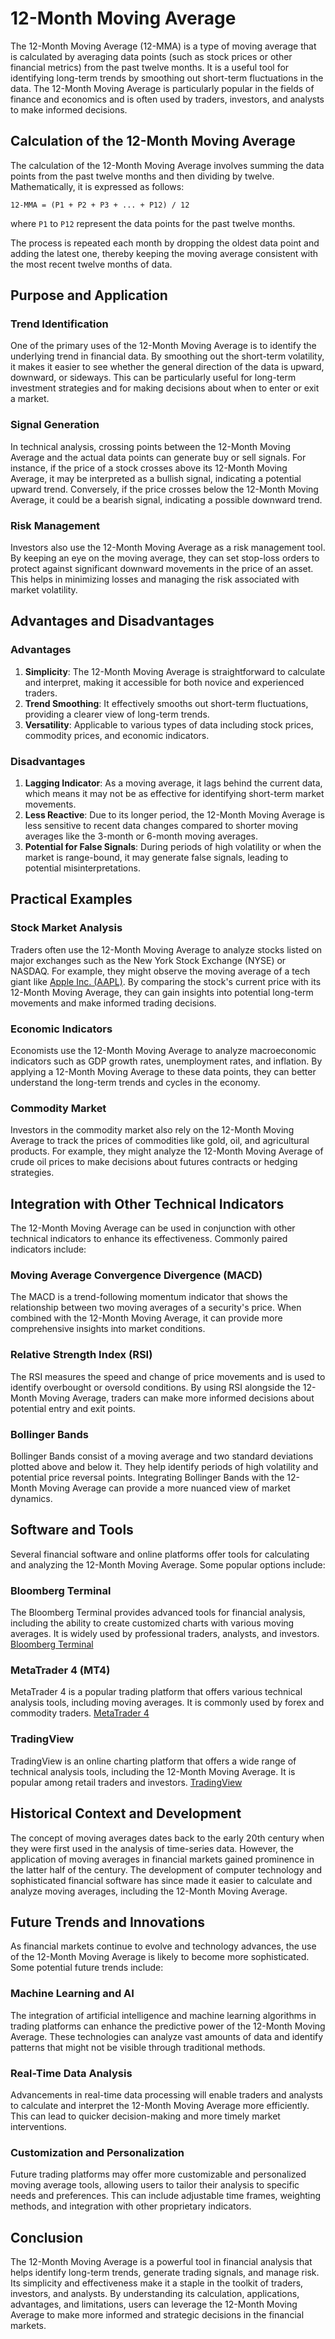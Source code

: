# 12-Month Moving Average

The 12-Month Moving Average (12-MMA) is a type of moving average that is calculated by averaging data points (such as stock prices or other financial metrics) from the past twelve months. It is a useful tool for identifying long-term trends by smoothing out short-term fluctuations in the data. The 12-Month Moving Average is particularly popular in the fields of finance and economics and is often used by traders, investors, and analysts to make informed decisions.

## Calculation of the 12-Month Moving Average
The calculation of the 12-Month Moving Average involves summing the data points from the past twelve months and then dividing by twelve. Mathematically, it is expressed as follows:

```
12-MMA = (P1 + P2 + P3 + ... + P12) / 12
```

where `P1` to `P12` represent the data points for the past twelve months.

The process is repeated each month by dropping the oldest data point and adding the latest one, thereby keeping the moving average consistent with the most recent twelve months of data.

## Purpose and Application
### Trend Identification
One of the primary uses of the 12-Month Moving Average is to identify the underlying trend in financial data. By smoothing out the short-term volatility, it makes it easier to see whether the general direction of the data is upward, downward, or sideways. This can be particularly useful for long-term investment strategies and for making decisions about when to enter or exit a market.

### Signal Generation
In technical analysis, crossing points between the 12-Month Moving Average and the actual data points can generate buy or sell signals. For instance, if the price of a stock crosses above its 12-Month Moving Average, it may be interpreted as a bullish signal, indicating a potential upward trend. Conversely, if the price crosses below the 12-Month Moving Average, it could be a bearish signal, indicating a possible downward trend.

### Risk Management
Investors also use the 12-Month Moving Average as a risk management tool. By keeping an eye on the moving average, they can set stop-loss orders to protect against significant downward movements in the price of an asset. This helps in minimizing losses and managing the risk associated with market volatility.

## Advantages and Disadvantages
### Advantages
1. **Simplicity**: The 12-Month Moving Average is straightforward to calculate and interpret, making it accessible for both novice and experienced traders.
2. **Trend Smoothing**: It effectively smooths out short-term fluctuations, providing a clearer view of long-term trends.
3. **Versatility**: Applicable to various types of data including stock prices, commodity prices, and economic indicators.

### Disadvantages
1. **Lagging Indicator**: As a moving average, it lags behind the current data, which means it may not be as effective for identifying short-term market movements.
2. **Less Reactive**: Due to its longer period, the 12-Month Moving Average is less sensitive to recent data changes compared to shorter moving averages like the 3-month or 6-month moving averages.
3. **Potential for False Signals**: During periods of high volatility or when the market is range-bound, it may generate false signals, leading to potential misinterpretations.

## Practical Examples
### Stock Market Analysis
Traders often use the 12-Month Moving Average to analyze stocks listed on major exchanges such as the New York Stock Exchange (NYSE) or NASDAQ. For example, they might observe the moving average of a tech giant like [Apple Inc. (AAPL)](https://www.apple.com/investor/). By comparing the stock's current price with its 12-Month Moving Average, they can gain insights into potential long-term movements and make informed trading decisions.

### Economic Indicators
Economists use the 12-Month Moving Average to analyze macroeconomic indicators such as GDP growth rates, unemployment rates, and inflation. By applying a 12-Month Moving Average to these data points, they can better understand the long-term trends and cycles in the economy.

### Commodity Market
Investors in the commodity market also rely on the 12-Month Moving Average to track the prices of commodities like gold, oil, and agricultural products. For example, they might analyze the 12-Month Moving Average of crude oil prices to make decisions about futures contracts or hedging strategies.

## Integration with Other Technical Indicators
The 12-Month Moving Average can be used in conjunction with other technical indicators to enhance its effectiveness. Commonly paired indicators include:

### Moving Average Convergence Divergence (MACD)
The MACD is a trend-following momentum indicator that shows the relationship between two moving averages of a security's price. When combined with the 12-Month Moving Average, it can provide more comprehensive insights into market conditions.

### Relative Strength Index (RSI)
The RSI measures the speed and change of price movements and is used to identify overbought or oversold conditions. By using RSI alongside the 12-Month Moving Average, traders can make more informed decisions about potential entry and exit points.

### Bollinger Bands
Bollinger Bands consist of a moving average and two standard deviations plotted above and below it. They help identify periods of high volatility and potential price reversal points. Integrating Bollinger Bands with the 12-Month Moving Average can provide a more nuanced view of market dynamics.

## Software and Tools
Several financial software and online platforms offer tools for calculating and analyzing the 12-Month Moving Average. Some popular options include:

### Bloomberg Terminal
The Bloomberg Terminal provides advanced tools for financial analysis, including the ability to create customized charts with various moving averages. It is widely used by professional traders, analysts, and investors. [Bloomberg Terminal](https://www.bloomberg.com/professional/solution/bloomberg-terminal/)

### MetaTrader 4 (MT4)
MetaTrader 4 is a popular trading platform that offers various technical analysis tools, including moving averages. It is commonly used by forex and commodity traders. [MetaTrader 4](https://www.metatrader4.com/)

### TradingView
TradingView is an online charting platform that offers a wide range of technical analysis tools, including the 12-Month Moving Average. It is popular among retail traders and investors. [TradingView](https://www.tradingview.com/)

## Historical Context and Development
The concept of moving averages dates back to the early 20th century when they were first used in the analysis of time-series data. However, the application of moving averages in financial markets gained prominence in the latter half of the century. The development of computer technology and sophisticated financial software has since made it easier to calculate and analyze moving averages, including the 12-Month Moving Average.

## Future Trends and Innovations
As financial markets continue to evolve and technology advances, the use of the 12-Month Moving Average is likely to become more sophisticated. Some potential future trends include:

### Machine Learning and AI
The integration of artificial intelligence and machine learning algorithms in trading platforms can enhance the predictive power of the 12-Month Moving Average. These technologies can analyze vast amounts of data and identify patterns that might not be visible through traditional methods.

### Real-Time Data Analysis
Advancements in real-time data processing will enable traders and analysts to calculate and interpret the 12-Month Moving Average more efficiently. This can lead to quicker decision-making and more timely market interventions.

### Customization and Personalization
Future trading platforms may offer more customizable and personalized moving average tools, allowing users to tailor their analysis to specific needs and preferences. This can include adjustable time frames, weighting methods, and integration with other proprietary indicators.

## Conclusion
The 12-Month Moving Average is a powerful tool in financial analysis that helps identify long-term trends, generate trading signals, and manage risk. Its simplicity and effectiveness make it a staple in the toolkit of traders, investors, and analysts. By understanding its calculation, applications, advantages, and limitations, users can leverage the 12-Month Moving Average to make more informed and strategic decisions in the financial markets.
